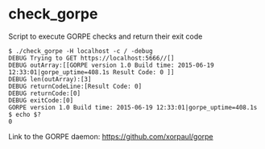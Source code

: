 # check_gorpe
Script to execute GORPE checks and return their exit code

```
$ ./check_gorpe -H localhost -c / -debug
DEBUG Trying to GET https://localhost:5666//[]
DEBUG outArray:[[GORPE version 1.0 Build time: 2015-06-19 12:33:01|gorpe_uptime=408.1s Result Code: 0 ]]
DEBUG len(outArray):[3]
DEBUG returnCodeLine:[Result Code: 0]
DEBUG returnCode:[0]
DEBUG exitCode:[0]
GORPE version 1.0 Build time: 2015-06-19 12:33:01|gorpe_uptime=408.1s
$ echo $?
0
```

Link to the GORPE daemon: https://github.com/xorpaul/gorpe

